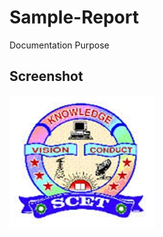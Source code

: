 # Sample-Report
Documentation Purpose
## Screenshot
![screenshot](https://raw.githubusercontent.com/jeevanakoti/Sample-Report/master/docs/decrypt.jpg)
